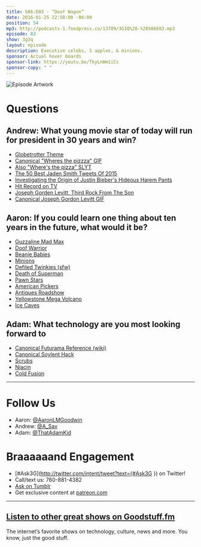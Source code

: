 ```yaml
---
title: S06:E03 - “Doof Wagon”
date: 2016-01-25 22:58:00 -06:00
position: 54
mp3: http://podcasts-1.feedpress.co/13789/3G3Q%20-%20S06E03.mp3
episode: 83
show: 3g3q
layout: episode
description: Executive celebs, 5 apples, & minions.
sponsor: Actual hover boards
sponsor-link: https://youtu.be/TkyLnWm1iCs
sponsor-copy: " "
---
```


![Episode Artwork][1]

# Questions

## Andrew: What young movie star of today will run for president in 30 years and win?

* [Globetrotter Theme][2]
* [Canonical "Wheres the pizzza" GIF][3]
* [Also "Where's the pizza" SLYT][4]
* [The 50 Best Jaden Smith Tweets Of 2015][5]
* [Investigating the Origin of Justin Bieber's Hideous Harem Pants][6]
* [Hit Record on TV][7]
* [Joseph Gorden Levitt, Third Rock From The Son][8]
* [Canonical Joseph Gordon Levitt GIF][9]

## Aaron: If you could learn one thing about ten years in the future, what would it be?

* [Guzzaline Mad Max][10]
* [Doof Warrior][11]
* [Beanie Babies][12]
* [Minions][13]
* [Defiled Twinkies (sfw)][14]
* [Death of Superman][15]
* [Pawn Stars][16]
* [American Pickers][17]
* [Antiques Roadshow][18]
* [Yellowstone Mega Volcano][19]
* [Ice Caves][20]

## Adam: What technology are you most looking forward to

* [Canonical Futurama Reference (wiki)][21]
* [Canonical Soylent Hack][22]
* [Scrubs][23]
* [Niacin][24]
* [Cold Fusion][25]

***

# Follow Us
* Aaron: [@AaronLMGoodwin](http://twitter.com/aaronlmgoodwin)
* Andrew: [@A_Sav](http://twitter.com/a_sav)
* Adam: [@ThatAdamKid](http://twitter.com/thatadamkid)

# Braaaaaand Engagement
* [#Ask3G](http://twitter.com/intent/tweet?text={#Ask3G }) on Twitter!
* Call/text us: 760-881-4382
* [Ask on Tumblr](http://3g3q.co/ask)
* Get exclusive content at [patreon.com](http://www.patreon.com/3g3q)

***

## [Listen to other great shows on Goodstuff.fm](http://goodstuff.fm/)
The internet’s favorite shows on technology, culture, news and more. You know, just the good stuff.

[1]: http://l.gdwn.co/14dST.jpg
[2]: https://youtu.be/zq79iVVwJ1A
[3]: http://i.giphy.com/SIWupDJXu5mLK.gif
[4]: https://youtu.be/D-KbO4vt0po
[5]: http://www.buzzfeed.com/kevinsmith/whats-the-definition-of-light
[6]: http://www.vanityfair.com/hollywood/2012/11/justin-bieber-hideous-harem-pants-american-music-awards
[7]: https://en.wikipedia.org/wiki/HitRecord_on_TV
[8]: http://bit.ly/1QrqCoU
[9]: http://giphy.com/gifs/joseph-gordon-levitt-jgl-angels-in-the-outfield-xh0Ovsw4KiSys
[10]: http://saltypopcorn.com.au/mad-max-fury-road/
[11]: http://madmax.wikia.com/wiki/Coma-Doof_Warrior
[12]: https://en.wikipedia.org/wiki/Beanie_Babies
[13]: http://www.minionsmovie.com/minions.html
[14]: http://l.gdwn.co/19d1s.jpg
[15]: https://en.wikipedia.org/wiki/The_Death_of_Superman
[16]: http://gspawn.com/
[17]: http://www.antiquearchaeology.com/
[18]: http://www.pbs.org/wgbh/roadshow/
[19]: https://en.wikipedia.org/wiki/Yellowstone_Caldera
[20]: http://www.tripadvisor.com/Attraction_Review-g35600-d1550712-Reviews-Shoshone_Indian_Ice_Caves-Shoshone_Idaho.html
[21]: http://theinfosphere.org/Bachelor_Chow
[22]: https://diy.soylent.com/recipes/basic-complete-soylent-bachelor-chow
[23]: http://www.uniformadvantage.com/
[24]: http://www.webmd.com/vitamins-and-supplements/lifestyle-guide-11/supplement-guide-niacin
[25]: https://en.wikipedia.org/wiki/Cold_fusion
[26]: http://twitter.com/aaronlmgoodwin
[27]: http://twitter.com/a_sav
[28]: http://twitter.com/thatadamkid
[29]: http://www.patreon.com/3g3q
[30]: http://goodstuff.fm/3g3q/
